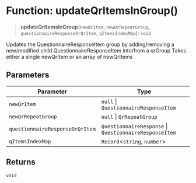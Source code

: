 # Function: updateQrItemsInGroup()

> **updateQrItemsInGroup**(`newQrItem`, `newQrRepeatGroup`, `questionnaireResponseOrQrItem`, `qItemsIndexMap`): `void`

Updates the QuestionnaireResponseItem group by adding/removing a new/modified child QuestionnaireResponseItem into/from a qrGroup
Takes either a single newQrItem or an array of newQrItems

## Parameters

| Parameter | Type |
| ------ | ------ |
| `newQrItem` | `null` \| `QuestionnaireResponseItem` |
| `newQrRepeatGroup` | `null` \| `QrRepeatGroup` |
| `questionnaireResponseOrQrItem` | `QuestionnaireResponse` \| `QuestionnaireResponseItem` |
| `qItemsIndexMap` | `Record`\<`string`, `number`\> |

## Returns

`void`
